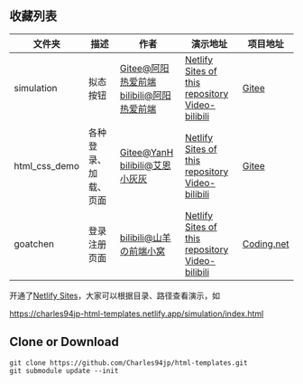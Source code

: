 ## 收藏列表

| 文件夹 | 描述 | 作者 | 演示地址 | 项目地址 |
| ---- | ---- | ---- | ---- | ---- |
| simulation | 拟态按钮 | [Gitee@阿阳热爱前端](https://gitee.com/QH_ayang)<br/>[bilibili@阿阳热爱前端](https://space.bilibili.com/478490349) | [Netlify Sites of this repository ](https://charles94jp-html-templates.netlify.app/simulation/index.html)<br>[Video-bilibili](https://b23.tv/8NQNmLN) | [Gitee](https://gitee.com/QH_ayang/simulation) |
| html_css_demo | 各种登录、加载、页面 | [Gitee@YanH](https://gitee.com/wyanhui02)<br>[bilibili@艾恩小灰灰](https://b23.tv/y5gzFZF) | [Netlify Sites of this repository](https://charles94jp-html-templates.netlify.app/html_css_demo/html/99.html)<br/>[Video-bilibili](https://b23.tv/y5gzFZF) | [Gitee](https://gitee.com/wyanhui02/html_css_demo) |
| goatchen | 登录注册页面 | [bilibili@山羊の前端小窝](https://space.bilibili.com/266664645) | [Netlify Sites of this repository](https://charles94jp-html-templates.netlify.app/goatchen/sign-in-and-sign-up/index.html)<br/>[Video-bilibili](https://www.bilibili.com/video/BV14F411p7Lm) | [Coding.net](https://goatchen.coding.net/public/html-css/HTML-CSS/git/files) |

开通了[Netlify Sites](https://charles94jp-html-templates.netlify.app)，大家可以根据目录、路径查看演示，如

https://charles94jp-html-templates.netlify.app/simulation/index.html



## Clone or Download

```shell
git clone https://github.com/Charles94jp/html-templates.git
git submodule update --init
```

